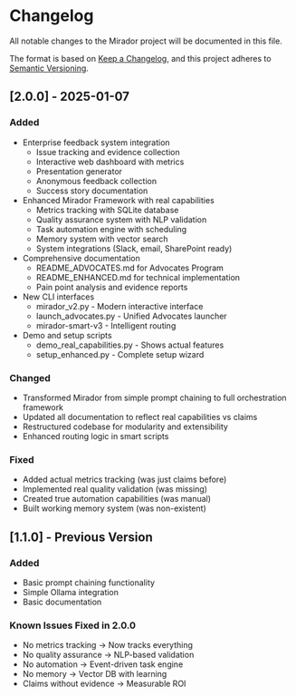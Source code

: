 # Changelog

All notable changes to the Mirador project will be documented in this file.

The format is based on [Keep a Changelog](https://keepachangelog.com/en/1.0.0/),
and this project adheres to [Semantic Versioning](https://semver.org/spec/v2.0.0.html).

## [2.0.0] - 2025-01-07

### Added
- Enterprise feedback system integration
  - Issue tracking and evidence collection
  - Interactive web dashboard with metrics
  - Presentation generator
  - Anonymous feedback collection
  - Success story documentation
- Enhanced Mirador Framework with real capabilities
  - Metrics tracking with SQLite database
  - Quality assurance system with NLP validation
  - Task automation engine with scheduling
  - Memory system with vector search
  - System integrations (Slack, email, SharePoint ready)
- Comprehensive documentation
  - README_ADVOCATES.md for Advocates Program
  - README_ENHANCED.md for technical implementation
  - Pain point analysis and evidence reports
- New CLI interfaces
  - mirador_v2.py - Modern interactive interface
  - launch_advocates.py - Unified Advocates launcher
  - mirador-smart-v3 - Intelligent routing
- Demo and setup scripts
  - demo_real_capabilities.py - Shows actual features
  - setup_enhanced.py - Complete setup wizard

### Changed
- Transformed Mirador from simple prompt chaining to full orchestration framework
- Updated all documentation to reflect real capabilities vs claims
- Restructured codebase for modularity and extensibility
- Enhanced routing logic in smart scripts

### Fixed
- Added actual metrics tracking (was just claims before)
- Implemented real quality validation (was missing)
- Created true automation capabilities (was manual)
- Built working memory system (was non-existent)

## [1.1.0] - Previous Version

### Added
- Basic prompt chaining functionality
- Simple Ollama integration
- Basic documentation

### Known Issues Fixed in 2.0.0
- No metrics tracking → Now tracks everything
- No quality assurance → NLP-based validation
- No automation → Event-driven task engine
- No memory → Vector DB with learning
- Claims without evidence → Measurable ROI